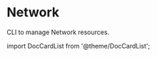 # Network

CLI to manage Network resources.

import DocCardList from '@theme/DocCardList';

<DocCardList />
